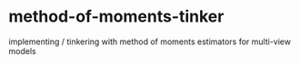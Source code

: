 # method-of-moments-tinker
implementing / tinkering with method of moments estimators for multi-view models
